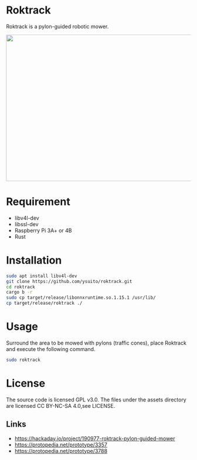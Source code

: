 # Roktrack
Roktrack is a pylon-guided robotic mower.

<div>
  <img src="asset/img/one_node_mowing.gif" height="400" width="600">
</div>

# Requirement
* libv4l-dev
* libssl-dev
* Raspberry Pi 3A+ or 4B
* Rust

# Installation
```bash
sudo apt install libv4l-dev
git clone https://github.com/ysuito/roktrack.git
cd roktrack
cargo b -r
sudo cp target/release/libonnxruntime.so.1.15.1 /usr/lib/
cp target/release/roktrack ./
```

# Usage
Surround the area to be mowed with pylons (traffic cones), place Roktrack and execute the following command.
```bash
sudo roktrack
```

# License
The source code is licensed GPL v3.0. The files under the assets directory are licensed CC BY-NC-SA 4.0,see LICENSE.

## Links
- https://hackaday.io/project/190977-roktrack-pylon-guided-mower
- https://protopedia.net/prototype/3357
- https://protopedia.net/prototype/3788


